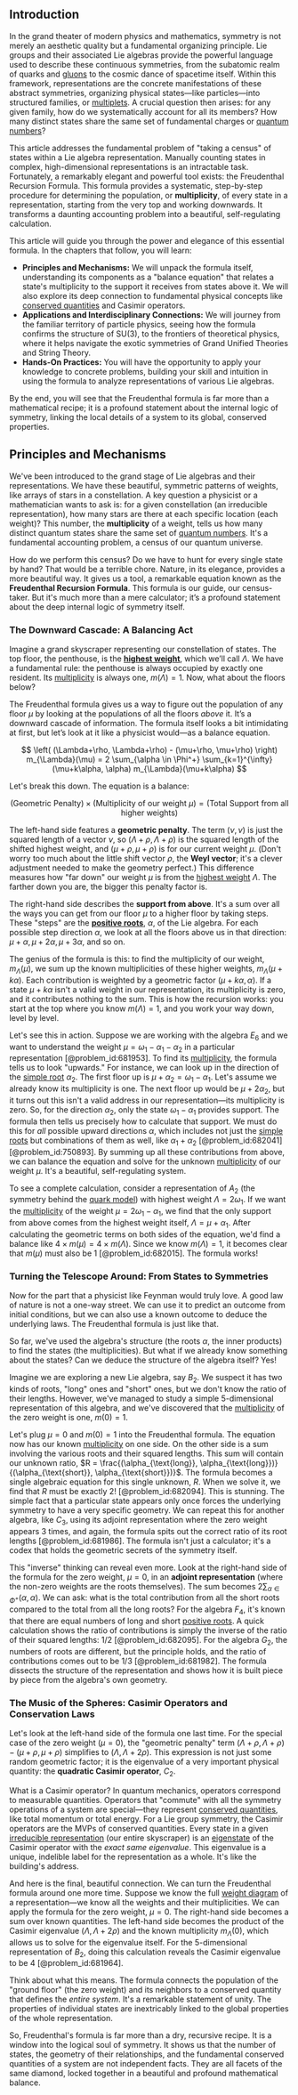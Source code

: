 ## Introduction
In the grand theater of modern physics and mathematics, symmetry is not merely an aesthetic quality but a fundamental organizing principle. Lie groups and their associated Lie algebras provide the powerful language used to describe these continuous symmetries, from the subatomic realm of quarks and [gluons](@article_id:151233) to the cosmic dance of spacetime itself. Within this framework, representations are the concrete manifestations of these abstract symmetries, organizing physical states—like particles—into structured families, or [multiplets](@article_id:195336). A crucial question then arises: for any given family, how do we systematically account for all its members? How many distinct states share the same set of fundamental charges or [quantum numbers](@article_id:145064)?

This article addresses the fundamental problem of "taking a census" of states within a Lie algebra representation. Manually counting states in complex, high-dimensional representations is an intractable task. Fortunately, a remarkably elegant and powerful tool exists: the Freudenthal Recursion Formula. This formula provides a systematic, step-by-step procedure for determining the population, or **multiplicity**, of every state in a representation, starting from the very top and working downwards. It transforms a daunting accounting problem into a beautiful, self-regulating calculation.

This article will guide you through the power and elegance of this essential formula. In the chapters that follow, you will learn:
*   **Principles and Mechanisms:** We will unpack the formula itself, understanding its components as a "balance equation" that relates a state's multiplicity to the support it receives from states above it. We will also explore its deep connection to fundamental physical concepts like [conserved quantities](@article_id:148009) and Casimir operators.
*   **Applications and Interdisciplinary Connections:** We will journey from the familiar territory of particle physics, seeing how the formula confirms the structure of SU(3), to the frontiers of theoretical physics, where it helps navigate the exotic symmetries of Grand Unified Theories and String Theory.
*   **Hands-On Practices:** You will have the opportunity to apply your knowledge to concrete problems, building your skill and intuition in using the formula to analyze representations of various Lie algebras.

By the end, you will see that the Freudenthal formula is far more than a mathematical recipe; it is a profound statement about the internal logic of symmetry, linking the local details of a system to its global, conserved properties.

## Principles and Mechanisms

We've been introduced to the grand stage of Lie algebras and their representations. We have these beautiful, symmetric patterns of weights, like arrays of stars in a constellation. A key question a physicist or a mathematician wants to ask is: for a given constellation (an irreducible representation), how many stars are there at each specific location (each weight)? This number, the **multiplicity** of a weight, tells us how many distinct quantum states share the same set of [quantum numbers](@article_id:145064). It's a fundamental accounting problem, a census of our quantum universe.

How do we perform this census? Do we have to hunt for every single state by hand? That would be a terrible chore. Nature, in its elegance, provides a more beautiful way. It gives us a tool, a remarkable equation known as the **Freudenthal Recursion Formula**. This formula is our guide, our census-taker. But it's much more than a mere calculator; it’s a profound statement about the deep internal logic of symmetry itself.

### The Downward Cascade: A Balancing Act

Imagine a grand skyscraper representing our constellation of states. The top floor, the penthouse, is the **[highest weight](@article_id:202314)**, which we’ll call $\Lambda$. We have a fundamental rule: the penthouse is always occupied by exactly one resident. Its [multiplicity](@article_id:135972) is always one, $m(\Lambda) = 1$. Now, what about the floors below?

The Freudenthal formula gives us a way to figure out the population of any floor $\mu$ by looking at the populations of all the floors *above* it. It’s a downward cascade of information. The formula itself looks a bit intimidating at first, but let’s look at it like a physicist would—as a balance equation.

$$
\left( (\Lambda+\rho, \Lambda+\rho) - (\mu+\rho, \mu+\rho) \right) m_{\Lambda}(\mu) = 2 \sum_{\alpha \in \Phi^+} \sum_{k=1}^{\infty} (\mu+k\alpha, \alpha) m_{\Lambda}(\mu+k\alpha)
$$

Let's break this down. The equation is a balance:

$$( \text{Geometric Penalty} ) \times ( \text{Multiplicity of our weight } \mu ) = ( \text{Total Support from all higher weights} )$$

The left-hand side features a **geometric penalty**. The term $(\nu, \nu)$ is just the squared length of a vector $\nu$, so $(\Lambda+\rho, \Lambda+\rho)$ is the squared length of the shifted highest weight, and $(\mu+\rho, \mu+\rho)$ is for our current weight $\mu$. (Don't worry too much about the little shift vector $\rho$, the **Weyl vector**; it's a clever adjustment needed to make the geometry perfect.) This difference measures how "far down" our weight $\mu$ is from the [highest weight](@article_id:202314) $\Lambda$. The farther down you are, the bigger this penalty factor is.

The right-hand side describes the **support from above**. It's a sum over all the ways you can get from our floor $\mu$ to a higher floor by taking steps. These "steps" are the **[positive roots](@article_id:198770)**, $\alpha$, of the Lie algebra. For each possible step direction $\alpha$, we look at all the floors above us in that direction: $\mu+\alpha, \mu+2\alpha, \mu+3\alpha,$ and so on.

The genius of the formula is this: to find the multiplicity of our weight, $m_{\Lambda}(\mu)$, we sum up the known multiplicities of these higher weights, $m_{\Lambda}(\mu+k\alpha)$. Each contribution is weighted by a geometric factor $(\mu+k\alpha, \alpha)$. If a state $\mu+k\alpha$ isn't a valid weight in our representation, its multiplicity is zero, and it contributes nothing to the sum. This is how the recursion works: you start at the top where you know $m(\Lambda)=1$, and you work your way down, level by level.

Let's see this in action. Suppose we are working with the algebra $E_6$ and we want to understand the weight $\mu = \omega_1 - \alpha_1 - \alpha_2$ in a particular representation [@problem_id:681953]. To find its [multiplicity](@article_id:135972), the formula tells us to look "upwards." For instance, we can look up in the direction of the [simple root](@article_id:634928) $\alpha_2$. The first floor up is $\mu+\alpha_2 = \omega_1 - \alpha_1$. Let's assume we already know its multiplicity is one. The next floor up would be $\mu+2\alpha_2$, but it turns out this isn't a valid address in our representation—its multiplicity is zero. So, for the direction $\alpha_2$, only the state $\omega_1-\alpha_1$ provides support. The formula then tells us precisely how to calculate that support. We must do this for *all* possible upward directions $\alpha$, which includes not just the [simple roots](@article_id:196921) but combinations of them as well, like $\alpha_1+\alpha_2$ [@problem_id:682041] [@problem_id:750893]. By summing up all these contributions from above, we can balance the equation and solve for the unknown [multiplicity](@article_id:135972) of our weight $\mu$. It's a beautiful, self-regulating system.

To see a complete calculation, consider a representation of $A_2$ (the symmetry behind the [quark model](@article_id:147269)) with highest weight $\Lambda=2\omega_1$. If we want the [multiplicity](@article_id:135972) of the weight $\mu = 2\omega_1-\alpha_1$, we find that the only support from above comes from the highest weight itself, $\Lambda = \mu + \alpha_1$. After calculating the geometric terms on both sides of the equation, we'd find a balance like $4 \times m(\mu) = 4 \times m(\Lambda)$. Since we know $m(\Lambda)=1$, it becomes clear that $m(\mu)$ must also be 1 [@problem_id:682015]. The formula works!

### Turning the Telescope Around: From States to Symmetries

Now for the part that a physicist like Feynman would truly love. A good law of nature is not a one-way street. We can use it to predict an outcome from initial conditions, but we can also use a known outcome to deduce the underlying laws. The Freudenthal formula is just like that.

So far, we've used the algebra's structure (the roots $\alpha$, the inner products) to find the states (the multiplicities). But what if we already know something about the states? Can we deduce the structure of the algebra itself? Yes!

Imagine we are exploring a new Lie algebra, say $B_2$. We suspect it has two kinds of roots, "long" ones and "short" ones, but we don't know the ratio of their lengths. However, we've managed to study a simple 5-dimensional representation of this algebra, and we've discovered that the [multiplicity](@article_id:135972) of the zero weight is one, $m(0)=1$.

Let's plug $\mu=0$ and $m(0)=1$ into the Freudenthal formula. The equation now has our known [multiplicity](@article_id:135972) on one side. On the other side is a sum involving the various roots and their squared lengths. This sum will contain our unknown ratio, $R = \frac{(\alpha_{\text{long}}, \alpha_{\text{long}})}{(\alpha_{\text{short}}, \alpha_{\text{short}})}$. The formula becomes a single algebraic equation for this single unknown, $R$. When we solve it, we find that $R$ must be exactly 2! [@problem_id:682094]. This is stunning. The simple fact that a particular state appears only once forces the underlying symmetry to have a very specific geometry. We can repeat this for another algebra, like $C_3$, using its adjoint representation where the zero weight appears 3 times, and again, the formula spits out the correct ratio of its root lengths [@problem_id:681986]. The formula isn't just a calculator; it's a codex that holds the geometric secrets of the symmetry itself.

This "inverse" thinking can reveal even more. Look at the right-hand side of the formula for the zero weight, $\mu=0$, in an **adjoint representation** (where the non-zero weights are the roots themselves). The sum becomes $2 \sum_{\alpha \in \Phi^+} (\alpha, \alpha)$. We can ask: what is the total contribution from all the short roots compared to the total from all the long roots? For the algebra $F_4$, it's known that there are equal numbers of long and short [positive roots](@article_id:198770). A quick calculation shows the ratio of contributions is simply the inverse of the ratio of their squared lengths: $1/2$ [@problem_id:682095]. For the algebra $G_2$, the numbers of roots are different, but the principle holds, and the ratio of contributions comes out to be $1/3$ [@problem_id:681982]. The formula dissects the structure of the representation and shows how it is built piece by piece from the algebra's own geometry.

### The Music of the Spheres: Casimir Operators and Conservation Laws

Let's look at the left-hand side of the formula one last time. For the special case of the zero weight ($\mu=0$), the "geometric penalty" term $(\Lambda+\rho, \Lambda+\rho) - (\mu+\rho, \mu+\rho)$ simplifies to $(\Lambda, \Lambda+2\rho)$. This expression is not just some random geometric factor; it is the eigenvalue of a very important physical quantity: the **quadratic Casimir operator**, $C_2$.

What is a Casimir operator? In quantum mechanics, operators correspond to measurable quantities. Operators that "commute" with all the symmetry operations of a system are special—they represent [conserved quantities](@article_id:148009), like total momentum or total energy. For a Lie group symmetry, the Casimir operators are the MVPs of conserved quantities. Every state in a given [irreducible representation](@article_id:142239) (our entire skyscraper) is an [eigenstate](@article_id:201515) of the Casimir operator with the *exact same eigenvalue*. This eigenvalue is a unique, indelible label for the representation as a whole. It's like the building's address.

And here is the final, beautiful connection. We can turn the Freudenthal formula around one more time. Suppose we know the full [weight diagram](@article_id:182194) of a representation—we know all the weights and their multiplicities. We can apply the formula for the zero weight, $\mu=0$. The right-hand side becomes a sum over known quantities. The left-hand side becomes the product of the Casimir eigenvalue $(\Lambda, \Lambda+2\rho)$ and the known multiplicity $m_\Lambda(0)$, which allows us to solve for the eigenvalue itself. For the 5-dimensional representation of $B_2$, doing this calculation reveals the Casimir eigenvalue to be 4 [@problem_id:681964].

Think about what this means. The formula connects the population of the "ground floor" (the zero weight) and its neighbors to a conserved quantity that defines the *entire system*. It's a remarkable statement of unity. The properties of individual states are inextricably linked to the global properties of the whole representation.

So, Freudenthal's formula is far more than a dry, recursive recipe. It is a window into the logical soul of symmetry. It shows us that the number of states, the geometry of their relationships, and the fundamental conserved quantities of a system are not independent facts. They are all facets of the same diamond, locked together in a beautiful and profound mathematical balance.